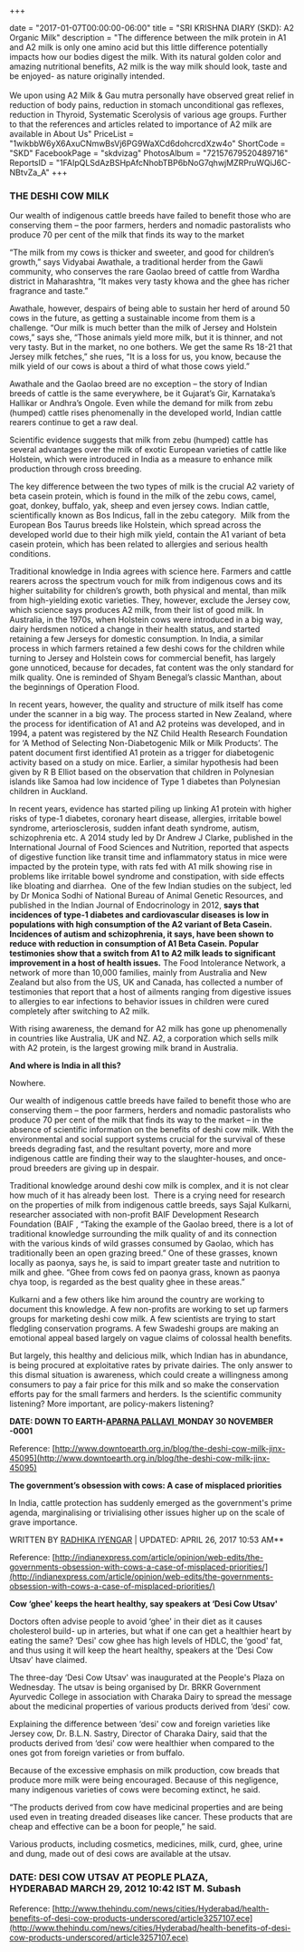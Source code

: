 +++

date = "2017-01-07T00:00:00-06:00"
title = "SRI KRISHNA DIARY (SKD): A2 Organic Milk"
description = "The difference between the milk protein in A1 and A2 milk is only one amino acid but this little difference potentially impacts how our bodies digest the milk. With its natural golden color and amazing nutritional benefits, A2 milk is the way milk should look, taste and be enjoyed- as nature originally intended.<br/><br/>We upon using A2 Milk & Gau mutra personally have observed great relief in reduction of body pains, reduction in stomach unconditional gas reflexes, reduction in Thyroid, Systematic Scerolysis of various age groups. Further to that the references and articles related to importance of A2 milk are available in About Us"
PriceList = "1wikbbW6yX6AxuCNmwBsVj6PG9WaXCd6dohcrcdXzw4o"
ShortCode = "SKD"
FacebookPage = "skdvizag"
PhotosAlbum = "72157679520489716"
ReportsID = "1FAIpQLSdAzBSHpAfcNhobTBP6bNoG7qhwjMZRPruWQiJ6C-NBtvZa_A"
+++

### THE DESHI COW MILK
Our wealth of indigenous cattle breeds have failed to benefit those who are conserving them – the poor farmers, herders and nomadic pastoralists who produce 70 per cent of the milk that finds its way to the market

“The milk from my cows is thicker and sweeter, and good for children’s growth,” says Vidyabai Awathale, a traditional herder from the Gawli community, who conserves the rare Gaolao breed of cattle from Wardha district in Maharashtra, “It makes very tasty khowa and the ghee has richer fragrance and taste.”

Awathale, however, despairs of being able to sustain her herd of around 50 cows in the future, as getting a sustainable income from them is a challenge. “Our milk is much better than the milk of Jersey and Holstein cows,” says she, “Those animals yield more milk, but it is thinner, and not very tasty. But in the market, no one bothers. We get the same Rs 18-21 that Jersey milk fetches,” she rues, “It is a loss for us, you know, because the milk yield of our cows is about a third of what those cows yield.”

Awathale and the Gaolao breed are no exception – the story of Indian breeds of cattle is the same everywhere, be it Gujarat’s Gir, Karnataka’s Hallikar or Andhra’s Ongole. Even while the demand for milk from zebu (humped) cattle rises phenomenally in the developed world, Indian cattle rearers continue to get a raw deal.

Scientific evidence suggests that milk from zebu (humped) cattle has several advantages over the milk of exotic European varieties of cattle like Holstein, which were introduced in India as a measure to enhance milk production through cross breeding.

The key difference between the two types of milk is the crucial A2 variety of beta casein protein, which is found in the milk of the zebu cows, camel, goat, donkey, buffalo, yak, sheep and even jersey cows. Indian cattle, scientifically known as Bos Indicus, fall in the zebu category.  Milk from the European Bos Taurus breeds like Holstein, which spread across the developed world due to their high milk yield, contain the A1 variant of beta casein protein, which has been related to allergies and serious health conditions.

Traditional knowledge in India agrees with science here. Farmers and cattle rearers across the spectrum vouch for milk from indigenous cows and its higher suitability for children’s growth, both physical and mental, than milk from high-yielding exotic varieties. They, however, exclude the Jersey cow, which science says produces A2 milk, from their list of good milk. In Australia, in the 1970s, when Holstein cows were introduced in a big way, dairy herdsmen noticed a change in their health status, and started retaining a few Jerseys for domestic consumption. In India, a similar process in which farmers retained a few deshi cows for the children while turning to Jersey and Holstein cows for commercial benefit, has largely gone unnoticed, because for decades, fat content was the only standard for milk quality. One is reminded of Shyam Benegal’s classic Manthan, about the beginnings of Operation Flood.

In recent years, however, the quality and structure of milk itself has come under the scanner in a big way. The process started in New Zealand, where the process for identification of A1 and A2 proteins was developed, and in 1994, a patent was registered by the NZ Child Health Research Foundation for ‘A Method of Selecting Non-Diabetogenic Milk or Milk Products’. The patent document first identified A1 protein as a trigger for diabetogenic activity based on a study on mice. Earlier, a similar hypothesis had been given by R B Elliot based on the observation that children in Polynesian islands like Samoa had low incidence of Type 1 diabetes than Polynesian children in Auckland.

In recent years, evidence has started piling up linking A1 protein with higher risks of type-1 diabetes, coronary heart disease, allergies, irritable bowel syndrome, arteriosclerosis, sudden infant death syndrome, autism, schizophrenia etc. A 2014 study led by Dr Andrew J Clarke, published in the International Journal of Food Sciences and Nutrition, reported that aspects of digestive function like transit time and inflammatory status in mice were impacted by the protein type, with rats fed with A1 milk showing rise in problems like irritable bowel syndrome and constipation, with side effects like bloating and diarrhea.  One of the few Indian studies on the subject, led by Dr Monica Sodhi of National Bureau of Animal Genetic Resources, and published in the Indian Journal of Endocrinology in 2012, **says that  incidences of type-1 diabetes and cardiovascular diseases is low in populations with high consumption of the A2 variant of Beta Casein. Incidences of autism and schizophrenia, it says, have been shown to reduce with reduction in consumption of A1 Beta Casein. Popular testimonies show that a switch from A1 to A2 milk leads to significant improvement in a host of health issues.** The Food Intolerance Network, a network of more than 10,000 families, mainly from Australia and New Zealand but also from the US, UK and Canada, has collected a number of testimonies that report that a host of ailments ranging from digestive issues to allergies to ear infections to behavior issues in children were cured completely after switching to A2 milk.

With rising awareness, the demand for A2 milk has gone up phenomenally in countries like Australia, UK and NZ. A2, a corporation which sells milk with A2 protein, is the largest growing milk brand in Australia.

**And where is India in all this?**

Nowhere.

Our wealth of indigenous cattle breeds have failed to benefit those who are conserving them – the poor farmers, herders and nomadic pastoralists who produce 70 per cent of the milk that finds its way to the market – in the absence of scientific information on the benefits of deshi cow milk. With the environmental and social support systems crucial for the survival of these breeds degrading fast, and the resultant poverty, more and more indigenous cattle are finding their way to the slaughter-houses, and once-proud breeders are giving up in despair.

Traditional knowledge around deshi cow milk is complex, and it is not clear how much of it has already been lost.  There is a crying need for research on the properties of milk from indigenous cattle breeds, says Sajal Kulkarni, researcher associated with non-profit BAIF Development Research Foundation (BAIF , “Taking the example of the Gaolao breed, there is a lot of traditional knowledge surrounding the milk quality of and its connection with the various kinds of wild grasses consumed by Gaolao, which has traditionally been an open grazing breed.” One of these grasses, known locally as paonya, says he, is said to impart greater taste and nutrition to milk and ghee. “Ghee from cows fed on paonya grass, known as paonya chya toop, is regarded as the best quality ghee in these areas.”

Kulkarni and a few others like him around the country are working to document this knowledge. A few non-profits are working to set up farmers groups for marketing deshi cow milk. A few scientists are trying to start fledgling conservation programs. A few Swadeshi groups are making an emotional appeal based largely on vague claims of colossal health benefits.

But largely, this healthy and delicious milk, which Indian has in abundance, is being procured at exploitative rates by private dairies. The only answer to this dismal situation is awareness, which could create a willingness among consumers to pay a fair price for this milk and so make the conservation efforts pay for the small farmers and herders. Is the scientific community listening? More important, are policy-makers listening?

**DATE: DOWN TO EARTH-[APARNA PALLAVI  ](http://www.downtoearth.org.in/author/aparna-pallavi-16)MONDAY 30 NOVEMBER -0001**

Reference: [http://www.downtoearth.org.in/blog/the-deshi-cow-milk-jinx-45095](http://www.downtoearth.org.in/blog/the-deshi-cow-milk-jinx-45095)

**The government’s obsession with cows: A case of misplaced priorities**

In India, cattle protection has suddenly emerged as the government's prime agenda, marginalising or trivialising other issues higher up on the scale of grave importance.

WRITTEN BY [RADHIKA IYENGAR](http://indianexpress.com/profile/author/radhika-iyengar/) | UPDATED: APRIL 26, 2017 10:53 AM**

Reference: [http://indianexpress.com/article/opinion/web-edits/the-governments-obsession-with-cows-a-case-of-misplaced-priorities/](http://indianexpress.com/article/opinion/web-edits/the-governments-obsession-with-cows-a-case-of-misplaced-priorities/)

**Cow ‘ghee' keeps the heart healthy, say speakers at ‘Desi Cow Utsav'**

Doctors often advise people to avoid ‘ghee' in their diet as it causes cholesterol build- up in arteries, but what if one can get a healthier heart by eating the same? ‘Desi' cow ghee has high levels of HDLC, the ‘good' fat, and thus using it will keep the heart healthy, speakers at the ‘Desi Cow Utsav' have claimed.

The three-day ‘Desi Cow Utsav' was inaugurated at the People's Plaza on Wednesday. The utsav is being organised by Dr. BRKR Government Ayurvedic College in association with Charaka Dairy to spread the message about the medicinal properties of various products derived from ‘desi' cow.

Explaining the difference between ‘desi' cow and foreign varieties like Jersey cow, Dr. B.L.N. Sastry, Director of Charaka Dairy, said that the products derived from ‘desi' cow were healthier when compared to the ones got from foreign varieties or from buffalo.

Because of the excessive emphasis on milk production, cow breads that produce more milk were being encouraged. Because of this negligence, many indigenous varieties of cows were becoming extinct, he said.

“The products derived from cow have medicinal properties and are being used even in treating dreaded diseases like cancer. These products that are cheap and effective can be a boon for people,” he said.

Various products, including cosmetics, medicines, milk, curd, ghee, urine and dung, made out of desi cows are available at the utsav.

### DATE: DESI COW UTSAV AT PEOPLE PLAZA, HYDERABAD MARCH 29, 2012 10:42 IST M. Subash

Reference: [http://www.thehindu.com/news/cities/Hyderabad/health-benefits-of-desi-cow-products-underscored/article3257107.ece](http://www.thehindu.com/news/cities/Hyderabad/health-benefits-of-desi-cow-products-underscored/article3257107.ece)